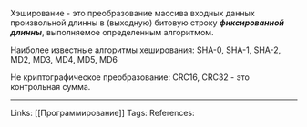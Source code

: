 Хэширование - это преобразование массива входных данных произвольной длинны в (выходную) битовую строку ***фиксированной длинны***, выполняемое определенным алгоритмом. 

Наиболее известные алгоритмы хеширования: SHA-0, SHA-1, SHA-2, MD2, MD3, MD4, MD5, MD6

Не криптографическое преобразование: CRC16, CRC32 - это контрольная сумма. 
___
Links: [[Программирование]]
Tags:
References: